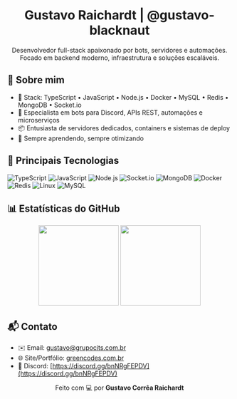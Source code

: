 <h1 align="center">Gustavo Raichardt | @gustavo-blacknaut</h1>
<p align="center">
  Desenvolvedor full-stack apaixonado por bots, servidores e automações.<br />
  Focado em backend moderno, infraestrutura e soluções escaláveis.
</p>

## 🚀 Sobre mim

- 🧰 Stack: TypeScript • JavaScript • Node.js • Docker • MySQL • Redis • MongoDB • Socket.io
- 🤖 Especialista em bots para Discord, APIs REST, automações e microserviços
- 📦 Entusiasta de servidores dedicados, containers e sistemas de deploy
- 🧠 Sempre aprendendo, sempre otimizando

## 🧠 Principais Tecnologias

![TypeScript](https://img.shields.io/badge/TypeScript-3178c6?style=flat-square&logo=typescript&logoColor=white)
![JavaScript](https://img.shields.io/badge/JavaScript-f7df1e?style=flat-square&logo=javascript&logoColor=black)
![Node.js](https://img.shields.io/badge/Node.js-339933?style=flat-square&logo=node.js&logoColor=white)
![Socket.io](https://img.shields.io/badge/Socket.io-010101?style=flat-square&logo=socket.io&logoColor=white)
![MongoDB](https://img.shields.io/badge/MongoDB-47A248?style=flat-square&logo=mongodb&logoColor=white)
![Docker](https://img.shields.io/badge/Docker-2496ED?style=flat-square&logo=docker&logoColor=white)
![Redis](https://img.shields.io/badge/Redis-DC382D?style=flat-square&logo=redis&logoColor=white)
![Linux](https://img.shields.io/badge/Linux-000000?style=flat-square&logo=linux&logoColor=white)
![MySQL](https://img.shields.io/badge/MySQL-00758F?style=flat-square&logo=mysql&logoColor=white)

## 📊 Estatísticas do GitHub

<p align="center">
  <img height="180em" src="https://github-readme-stats.vercel.app/api?username=gustavo-blacknaut&show_icons=true&theme=dark&hide_title=false&hide_border=true" />
  <img height="180em" src="https://github-readme-stats.vercel.app/api/top-langs/?username=gustavo-blacknaut&hide=html&layout=compact&theme=dark&hide_border=true" />
</p>

## 📬 Contato

- ✉️ Email: [gustavo@grupocits.com.br](mailto:gustavo@grupocits.com.br)  
- 🌐 Site/Portfólio: [greencodes.com.br](https://greencodes.com.br)  
- 💬 Discord: [https://discord.gg/bnNRgFEPDV](https://discord.gg/bnNRgFEPDV)

<p align="center">Feito com 💻 por <strong>Gustavo Corrêa Raichardt</strong></p>
